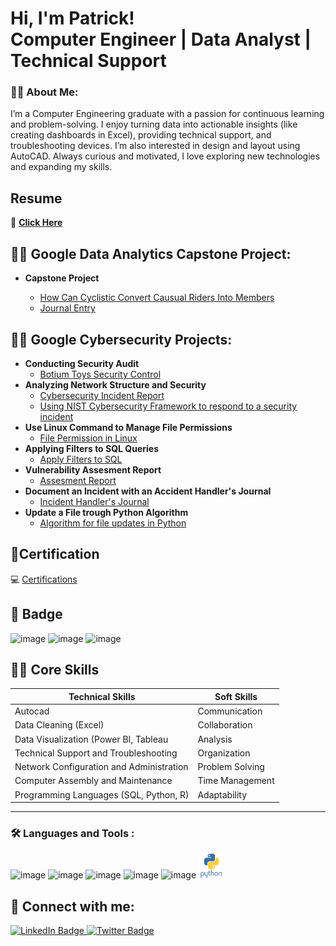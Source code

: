 <h1>Hi, I'm Patrick! <br/><a >Computer Engineer </a>| <a>Data Analyst</a> | <a >Technical Support</a></h1>

  


### :man_technologist: About Me:
I’m a Computer Engineering graduate with a passion for continuous learning and problem-solving. I enjoy turning data into actionable insights (like creating dashboards in Excel), providing technical support, and troubleshooting devices. I’m also interested in design and layout using AutoCAD. Always curious and motivated, I love exploring new technologies and expanding my skills.
## Resume
📝 <a href="https://drive.google.com/drive/u/0/folders/1kGWis5jBD3M7sV-y5V6ccJM9FhJ9nEVI">
 <b>Click Here</b> </a>



<h2>👨‍💻 Google Data Analytics Capstone Project:</h2>

 - <b>Capstone Project </b>
   
   - [How Can Cyclistic Convert Causual Riders Into Members](https://drive.google.com/drive/u/0/folders/1m6-xb72JwaEoUCuAfNrB1MKY0rCIMkOO)
   - [Journal Entry](https://drive.google.com/drive/u/0/folders/10_EubE9QhG_BcopM9r8vUDARZyxvMLgv)



<h2>👨‍💻 Google Cybersecurity Projects:</h2>

- <b>Conducting Security Audit</b>
   - [Botium Toys Security Control](https://docs.google.com/document/d/17Y68PuzZv0pCP2ZF1Blnk7uOWCjhiVa8/edit)
- <b>Analyzing Network Structure and Security</b>
  - [Cybersecurity Incident Report](https://docs.google.com/document/d/17xexn7LmwDSHRobTCEt1SfXRgIYOZiRg/edit)
  - [Using NIST Cybersecurity Framework to respond to a security incident](https://docs.google.com/document/d/1lyxEA2GsdvrdOxHDz8IVuLqtqVPjbYCz/edit) 
- <b>Use Linux Command to Manage File Permissions</b>
  - [File Permission in Linux](https://docs.google.com/document/d/1-YVgJap_uBrGGOxM5bM8_glghbPFncDH/edit#heading=h.3o76o6fi8fhu)
- <b>Applying Filters to SQL Queries</b>
  - [Apply Filters to SQL](https://docs.google.com/document/d/1Ygs2j0ozSzAtc6zJeN1_SxGGmfCctmq6/edit#heading=h.83pctd55wo63)
- <b>Vulnerability Assesment Report</b>
  - [Assesment Report](https://docs.google.com/document/d/11H9-1Z_tfwfSZ5gO2fyIX8ioz4vFejkZ/edit)
- <b>Document an Incident with an Accident Handler's Journal</b>
  - [Incident Handler's Journal](https://docs.google.com/document/d/1sd5EtObBggoKUAgSmIuKb52EfuPPa4es/edit)
- <b>Update a File trough Python Algorithm</b>
  - [Algorithm for file updates in Python](https://docs.google.com/document/d/1iKQxf5yuZo-f9_0U80NaylQyvbcNN-Av/edit#heading=h.2obsd2lu2arz)


## 🥉Certification 

💻 <a href="https://drive.google.com/drive/u/0/folders/1ELg6n24ml2Wpl_ebRCGHP_qpMc_r5Y0g">  Certifications</a>  
 
 
## 🥈 Badge
<img width="150" height="150" alt="image" src="https://github.com/user-attachments/assets/1442ef6e-fb0c-4a82-b87b-e19a7fa034d0" />
<img width="150" height="150" alt="image" src="https://github.com/user-attachments/assets/a2881259-747d-400f-b352-d00dc639c4a2" />
<img width="150" height="150" alt="image" src="https://github.com/user-attachments/assets/31510b8f-c0fb-493f-9947-8cd5b7064e2a" />




 
## 👨‍💼 Core Skills


 <div>
   
   | Technical Skills                                       | Soft Skills         |
|-----------------------------------------------|----------------------------|
| Autocad          | Communication|
| Data Cleaning (Excel) | Collaboration|
| Data Visualization (Power BI, Tableau         | Analysis|
| Technical Support and Troubleshooting    | Organization|
| Network Configuration and Administration           | Problem Solving|
| Computer Assembly and Maintenance | Time Management|
| Programming Languages (SQL, Python, R) | Adaptability

 </div>

---

### :hammer_and_wrench: Languages and Tools :


<div>
  <img width="40" height="40" alt="image" src="https://github.com/user-attachments/assets/4bbd305f-a5ee-4b60-900a-a2c496cbe208" />
  <img width="40" height="40" alt="image" src="https://github.com/user-attachments/assets/024d7ef9-54b8-49a9-97b1-47d46604e509" />
  <img width="40" height="40" alt="image" src="https://github.com/user-attachments/assets/10ac2f9e-39ef-4575-8730-4fad5124b0a0" />
  <img width="40" height="40" alt="image" src="https://github.com/user-attachments/assets/545507f8-5e37-4cef-ac40-89b7fe175835" />
  <img width="40" height="40" alt="image" src="https://github.com/user-attachments/assets/d0919176-7a9f-47c2-858e-912a8ed484bc" />
  <img src="https://github.com/devicons/devicon/blob/master/icons/python/python-original-wordmark.svg" title="JavaScript" alt="JavaScript" width="40" height="40"/>&nbsp;
 

  


<h2> 🤳 Connect with me:</h2>

 <div id="badges">
  <a href="https://www.linkedin.com/in/patrick-estrada-048075315/">
    <img src="https://img.shields.io/badge/LinkedIn-blue?style=for-the-badge&logo=linkedin&logoColor=white" alt="LinkedIn Badge"/>
  </a>
  <a href="https://www.facebook.com/patrick.estrada.148">
    <img src="https://img.shields.io/badge/Facebook-blue?style=for-the-badge&logo=Facebook&logoColor=white" alt="Twitter Badge"/>
  </a>
</div>


